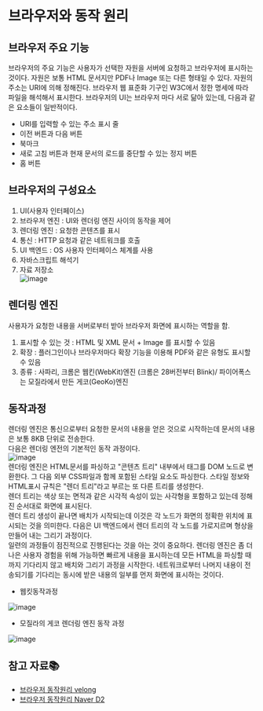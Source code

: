 # 브라우저와 동작 원리

## 브라우저 주요 기능
브라우저의 주요 기능은 사용자가 선택한 자원을 서버에 요청하고 브라우저에 표시하는 것이다. 자원은 보통 HTML 문서지만 PDF나 Image 또는 다른 형태일 수 있다. 자원의 주소는 URI에 의해 정해진다. 브라우저 웹 표준화 기구인 W3C에서 정한 명세에 따라 파일을 해석해서 표시한다. 브라우저의 UI는 브라우저 마다 서로 닮아 있는데, 다음과 같은 요소들이 일반적이다.  
- URI를 입력할 수 있는 주소 표시 줄
- 이전 버튼과 다음 버튼
- 북마크
- 새로 고침 버튼과 현재 문서의 로드를 중단할 수 있는 정지 버튼
- 홈 버튼

## 브라우저의 구성요소
1. UI(사용자 인터페이스)
2. 브라우저 엔진 : UI와 렌더링 엔진 사이의 동작을 제어
3. 렌더링 엔진 : 요청한 콘텐츠를 표시
4. 통신 : HTTP 요청과 같은 네트워크를 호출
5. UI 백엔드 : OS 사용자 인터페이스 체계를 사용
6. 자바스크립트 해석기
7. 자료 저장소  
![image](https://d2.naver.com/content/images/2015/06/helloworld-59361-1.png)

## 렌더링 엔진
사용자가 요청한 내용을 서버로부터 받아 브라우저 화면에 표시하는 역할을 함.  
1. 표시할 수 있는 것 : HTML 및 XML 문서 + Image 를 표시할 수 있음
2. 확장 : 플러그인이나 브라우저마다 확장 기능을 이용해 PDF와 같은 유형도 표시할 수 있음
3. 종류 : 사파리, 크롬은 웹킨(WebKit)엔진 (크롬은 28버전부터 Blink)/ 파이어폭스는 모질라에서 만든 게코(GeoKo)엔진

## 동작과정
렌더링 엔진은 통신으로부터 요청한 문서의 내용을 얻은 것으로 시작하는데 문서의 내용은 보통 8KB 단위로 전송한다.  
다음은 렌더링 엔전의 기본적인 동작 과정이다.  
![image](https://d2.naver.com/content/images/2015/06/helloworld-59361-2.png)  
렌더링 엔진은 HTML문서를 파싱하고 "콘텐츠 트리" 내부에서 태그를 DOM 노드로 변환한다. 그 다음 외부 CSS파일과 함께 포함된 스타일 요소도 파싱한다. 스타일 정보와 HTML표시 규칙은 "렌더 트리"라고 부르는 또 다른 트리를 생성한다.  
렌더 트리는 색상 또는 면적과 같은 시각적 속성이 있는 사각형을 포함하고 있는데 정해진 순서대로 화면에 표시된다.  
렌더 트리 생성이 끝나면 배치가 시작되는데 이것은 각 노드가 화면의 정확한 위치에 표시되는 것을 의미한다. 다음은 UI 백엔드에서 렌더 트리의 각 노드를 가로지르며 형상을 만들어 내는 그리기 과정이다.  
일련의 과정들이 점진적으로 진행된다는 것을 아는 것이 중요하다. 렌더링 엔진은 좀 더 나은 사용자 경험을 위해 가능하면 빠르게 내용을 표시하는데 모든 HTML을 파싱할 때까지 기다리지 않고 배치와 그리기 과정을 시작한다. 네트워크로부터 나머지 내용이 전송되기를 기다리는 동시에 받은 내용의 일부를 먼저 화면에 표시하는 것이다.

  
- 웹킷동작과정
  
![image](https://media.vlpt.us/images/zansol/post/44250de2-945a-4876-b038-c98278bd7ad8/image.png)  
- 모질라의 게코 렌더링 엔진 동작 과정
  
![image](https://media.vlpt.us/images/zansol/post/74f4ebaa-e8ab-4ffc-9806-e231b9326267/image.png)

## 참고 자료📚
- [브라우저 동작원리 velong](https://velog.io/@zansol/%EB%B8%8C%EB%9D%BC%EC%9A%B0%EC%A0%80-%EB%8F%99%EC%9E%91%EC%9B%90%EB%A6%AC)
- [브라우저 동작원리 Naver D2](https://d2.naver.com/helloworld/59361)
